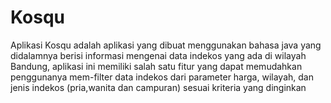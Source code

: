 # Kosqu
Aplikasi Kosqu adalah aplikasi yang dibuat menggunakan bahasa java yang didalamnya berisi informasi mengenai data indekos yang ada di wilayah Bandung, aplikasi ini memiliki salah satu fitur yang dapat memudahkan penggunanya mem-filter  data indekos dari parameter harga, wilayah, dan jenis indekos (pria,wanita dan campuran) sesuai kriteria yang dinginkan
